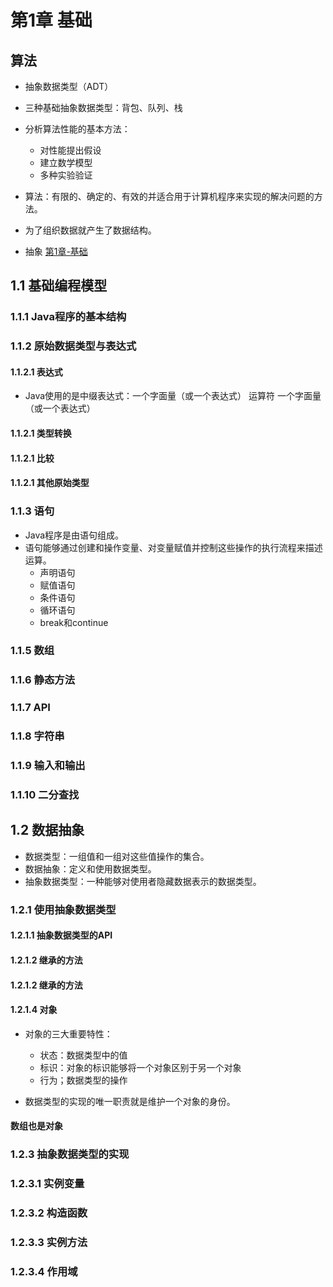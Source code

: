 # 第1章 基础

## 算法
* 抽象数据类型（ADT）
* 三种基础抽象数据类型：背包、队列、栈
* 分析算法性能的基本方法：
    + 对性能提出假设
    + 建立数学模型
    + 多种实验验证
    
* 算法：有限的、确定的、有效的并适合用于计算机程序来实现的解决问题的方法。
* 为了组织数据就产生了数据结构。
* 抽象
[第1章-基础](./notes/第1章-基础.md)  
## 1.1 基础编程模型
### 1.1.1 Java程序的基本结构
### 1.1.2 原始数据类型与表达式
#### 1.1.2.1 表达式
* Java使用的是中缀表达式：一个字面量（或一个表达式） 运算符 一个字面量（或一个表达式）
#### 1.1.2.1 类型转换
#### 1.1.2.1 比较
#### 1.1.2.1 其他原始类型

### 1.1.3 语句
* Java程序是由语句组成。
* 语句能够通过创建和操作变量、对变量赋值并控制这些操作的执行流程来描述运算。
    * 声明语句
    * 赋值语句
    * 条件语句
    * 循环语句
    * break和continue  

### 1.1.5 数组
### 1.1.6 静态方法 
### 1.1.7 API
### 1.1.8 字符串
### 1.1.9 输入和输出
### 1.1.10 二分查找

## 1.2 数据抽象
* 数据类型：一组值和一组对这些值操作的集合。
* 数据抽象：定义和使用数据类型。
* 抽象数据类型：一种能够对使用者隐藏数据表示的数据类型。

### 1.2.1 使用抽象数据类型
#### 1.2.1.1 抽象数据类型的API
#### 1.2.1.2 继承的方法
#### 1.2.1.2 继承的方法
#### 1.2.1.4 对象
* 对象的三大重要特性：
    * 状态：数据类型中的值
    * 标识：对象的标识能够将一个对象区别于另一个对象
    * 行为；数据类型的操作
    
* 数据类型的实现的唯一职责就是维护一个对象的身份。
#### 数组也是对象


### 1.2.3 抽象数据类型的实现
### 1.2.3.1 实例变量
### 1.2.3.2 构造函数
### 1.2.3.3 实例方法
### 1.2.3.4 作用域










 